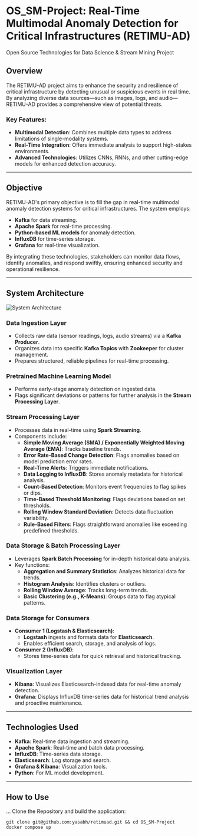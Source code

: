 # OS_SM-Project: Real-Time Multimodal Anomaly Detection for Critical Infrastructures (RETIMU-AD)
Open Source Technologies for Data Science &amp; Stream Mining  Project

## Overview
The RETIMU-AD project aims to enhance the security and resilience of critical infrastructure by detecting unusual or suspicious events in real time. By analyzing diverse data sources—such as images, logs, and audio—RETIMU-AD provides a comprehensive view of potential threats. 

### Key Features:
- **Multimodal Detection**: Combines multiple data types to address limitations of single-modality systems.
- **Real-Time Integration**: Offers immediate analysis to support high-stakes environments.
- **Advanced Technologies**: Utilizes CNNs, RNNs, and other cutting-edge models for enhanced detection accuracy.

---

## Objective
RETIMU-AD's primary objective is to fill the gap in real-time multimodal anomaly detection systems for critical infrastructures. The system employs:
- **Kafka** for data streaming.
- **Apache Spark** for real-time processing.
- **Python-based ML models** for anomaly detection.
- **InfluxDB** for time-series storage.
- **Grafana** for real-time visualization.

By integrating these technologies, stakeholders can monitor data flows, identify anomalies, and respond swiftly, ensuring enhanced security and operational resilience.

---

## System Architecture

![System Architecture](docs/System_diagram.png)

### Data Ingestion Layer
- Collects raw data (sensor readings, logs, audio streams) via a **Kafka Producer**.
- Organizes data into specific **Kafka Topics** with **Zookeeper** for cluster management.
- Prepares structured, reliable pipelines for real-time processing.

### Pretrained Machine Learning Model
- Performs early-stage anomaly detection on ingested data.
- Flags significant deviations or patterns for further analysis in the **Stream Processing Layer**.

### Stream Processing Layer
- Processes data in real-time using **Spark Streaming**.
- Components include:
  - **Simple Moving Average (SMA) / Exponentially Weighted Moving Average (EMA)**: Tracks baseline trends.
  - **Error Rate-Based Change Detection**: Flags anomalies based on model prediction error rates.
  - **Real-Time Alerts**: Triggers immediate notifications.
  - **Data Logging to InfluxDB**: Stores anomaly metadata for historical analysis.
  - **Count-Based Detection**: Monitors event frequencies to flag spikes or dips.
  - **Time-Based Threshold Monitoring**: Flags deviations based on set thresholds.
  - **Rolling Window Standard Deviation**: Detects data fluctuation variability.
  - **Rule-Based Filters**: Flags straightforward anomalies like exceeding predefined thresholds.

### Data Storage & Batch Processing Layer
- Leverages **Spark Batch Processing** for in-depth historical data analysis.
- Key functions:
  - **Aggregation and Summary Statistics**: Analyzes historical data for trends.
  - **Histogram Analysis**: Identifies clusters or outliers.
  - **Rolling Window Average**: Tracks long-term trends.
  - **Basic Clustering (e.g., K-Means)**: Groups data to flag atypical patterns.

### Data Storage for Consumers
- **Consumer 1 (Logstash & Elasticsearch)**:
  - **Logstash** ingests and formats data for **Elasticsearch**.
  - Enables efficient search, storage, and analysis of logs.
- **Consumer 2 (InfluxDB)**:
  - Stores time-series data for quick retrieval and historical tracking.

### Visualization Layer
- **Kibana**: Visualizes Elasticsearch-indexed data for real-time anomaly detection.
- **Grafana**: Displays InfluxDB time-series data for historical trend analysis and proactive maintenance.

---

## Technologies Used
- **Kafka**: Real-time data ingestion and streaming.
- **Apache Spark**: Real-time and batch data processing.
- **InfluxDB**: Time-series data storage.
- **Elasticsearch**: Log storage and search.
- **Grafana & Kibana**: Visualization tools.
- **Python**: For ML model development.

---

## How to Use
...
Clone the Repository and build the application:
```shell
git clone git@github.com:yasabh/retimuad.git && cd OS_SM-Project
docker compose up
```
